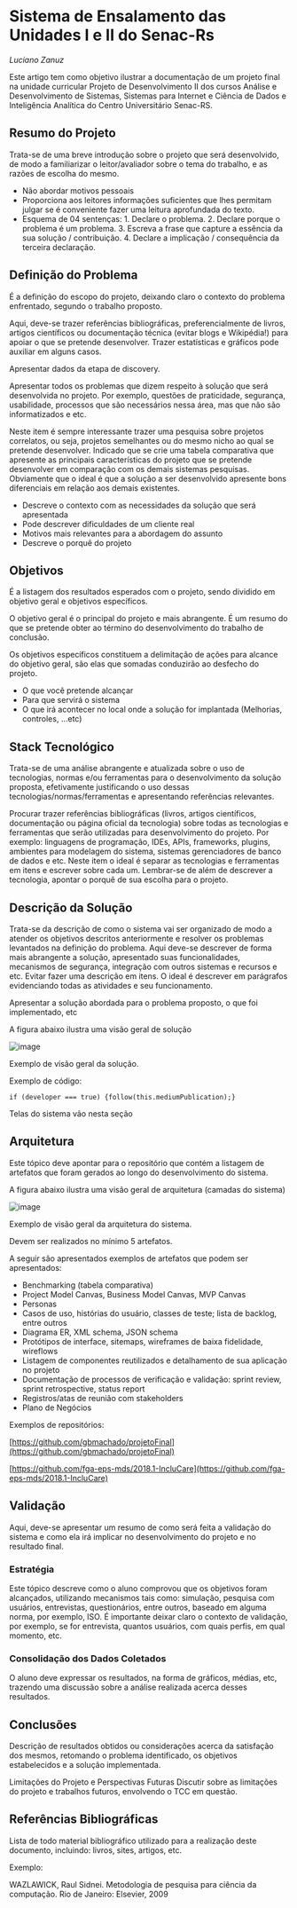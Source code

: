 # Sistema de Ensalamento das Unidades I e II do Senac-Rs

_Luciano Zanuz_

Este artigo tem como objetivo ilustrar a documentação de um projeto final na unidade curricular Projeto de Desenvolvimento II dos cursos Análise e Desenvolvimento de Sistemas, Sistemas para Internet e Ciência de Dados e Inteligência Analítica do Centro Universitário Senac-RS.

## Resumo do Projeto

Trata-se de uma breve introdução sobre o projeto que será desenvolvido, de modo a familiarizar o leitor/avaliador sobre o tema do trabalho, e as razões de escolha do mesmo.

* Não abordar motivos pessoais
* Proporciona aos leitores informações suficientes que lhes permitam julgar se é conveniente fazer uma leitura aprofundada do texto.
* Esquema de 04 sentenças: 1. Declare o problema. 2. Declare porque o problema é um problema. 3. Escreva a frase que capture a essência da sua solução / contribuição. 4. Declare a implicação / consequência da terceira declaração.

## Definição do Problema

É a definição do escopo do projeto, deixando claro o contexto do problema enfrentado, segundo o trabalho proposto.

Aqui, deve-se trazer referências bibliográficas, preferencialmente de livros, artigos científicos ou documentação técnica (evitar blogs e Wikipédia!) para apoiar o que se pretende desenvolver. Trazer estatísticas e gráficos pode auxiliar em alguns casos.

Apresentar dados da etapa de discovery.

Apresentar todos os problemas que dizem respeito à solução que será desenvolvida no projeto. Por exemplo, questões de praticidade, segurança, usabilidade, processos que são necessários nessa área, mas que não são informatizados e etc.

Neste item é sempre interessante trazer uma pesquisa sobre projetos correlatos, ou seja, projetos semelhantes ou do mesmo nicho ao qual se pretende desenvolver. Indicado que se crie uma tabela comparativa que apresente as principais características do projeto que se pretende desenvolver em comparação com os demais sistemas pesquisas. Obviamente que o ideal é que a solução a ser desenvolvido apresente bons diferenciais em relação aos demais existentes.

* Descreve o contexto com as necessidades da solução que será apresentada
* Pode descrever dificuldades de um cliente real
* Motivos mais relevantes para a abordagem do assunto
* Descreve o porquê do projeto

## Objetivos

É a listagem dos resultados esperados com o projeto, sendo dividido em objetivo geral e objetivos específicos.

O objetivo geral é o principal do projeto e mais abrangente. É um resumo do que se pretende obter ao término do desenvolvimento do trabalho de conclusão.

Os objetivos específicos constituem a delimitação de ações para alcance do objetivo geral, são elas que somadas conduzirão ao desfecho do projeto.

* O que você pretende alcançar
* Para que servirá o sistema
* O que irá acontecer no local onde a solução for implantada (Melhorias, controles, …etc)

## Stack Tecnológico

Trata-se de uma análise abrangente e atualizada sobre o uso de tecnologias, normas e/ou ferramentas para o desenvolvimento da solução proposta, efetivamente justificando o uso dessas tecnologias/normas/ferramentas e apresentando referências relevantes.

Procurar trazer referências bibliográficas (livros, artigos científicos, documentação ou página oficial da tecnologia) sobre todas as tecnologias e ferramentas que serão utilizadas para desenvolvimento do projeto. Por exemplo: linguagens de programação, IDEs, APIs, frameworks, plugins, ambientes para modelagem do sistema, sistemas gerenciadores de banco de dados e etc. Neste item o ideal é separar as tecnologias e ferramentas em itens e escrever sobre cada um. Lembrar-se de além de descrever a tecnologia, apontar o porquê de sua escolha para o projeto.

## Descrição da Solução

Trata-se da descrição de como o sistema vai ser organizado de modo a atender os objetivos descritos anteriormente e resolver os problemas levantados na definição do problema. Aqui deve-se descrever de forma mais abrangente a solução, apresentado suas funcionalidades, mecanismos de segurança, integração com outros sistemas e recursos e etc. Evitar fazer uma descrição em itens. O ideal é descrever em parágrafos evidenciando todas as atividades e seu funcionamento.

Apresentar a solução abordada para o problema proposto, o que foi implementado, etc

A figura abaixo ilustra uma visão geral de solução

![image](https://github.com/user-attachments/assets/96519e76-842e-4931-97b3-fccc710febb8)

Exemplo de visão geral da solução.

Exemplo de código:

```
if (developer === true) {follow(this.mediumPublication);}
```

Telas do sistema vão nesta seção

## Arquitetura

Este tópico deve apontar para o repositório que contém a listagem de artefatos que foram gerados ao longo do desenvolvimento do sistema.

A figura abaixo ilustra uma visão geral de arquitetura (camadas do sistema)

![image](https://github.com/user-attachments/assets/9a0fc9b4-0aeb-4246-a863-06eefcf19758)

Exemplo de visão geral da arquitetura do sistema.

Devem ser realizados no mínimo 5 artefatos.

A seguir são apresentados exemplos de artefatos que podem ser apresentados:
* Benchmarking (tabela comparativa)
* Project Model Canvas, Business Model Canvas, MVP Canvas
* Personas
* Casos de uso, histórias do usuário, classes de teste; lista de backlog, entre outros
* Diagrama ER, XML schema, JSON schema
* Protótipos de interface, sitemaps, wireframes de baixa fidelidade, wireflows
* Listagem de componentes reutilizados e detalhamento de sua aplicação no projeto
* Documentação de processos de verificação e validação: sprint review, sprint retrospective, status report
* Registros/atas de reunião com stakeholders
* Plano de Negócios

Exemplos de repositórios:


[https://github.com/gbmachado/projetoFinal](https://github.com/gbmachado/projetoFinal)

[https://github.com/fga-eps-mds/2018.1-IncluCare](https://github.com/fga-eps-mds/2018.1-IncluCare)

## Validação
Aqui, deve-se apresentar um resumo de como será feita a validação do sistema e como ela irá implicar no desenvolvimento do projeto e no resultado final.

### Estratégia
Este tópico descreve como o aluno comprovou que os objetivos foram alcançados, utilizando mecanismos tais como: simulação, pesquisa com usuários, entrevistas, questionários, entre outros, baseado em alguma norma, por exemplo, ISO. É importante deixar claro o contexto de validação, por exemplo, se for entrevista, quantos usuários, com quais perfis, em qual momento, etc.

### Consolidação dos Dados Coletados
O aluno deve expressar os resultados, na forma de gráficos, médias, etc, trazendo uma discussão sobre a análise realizada acerca desses resultados.

## Conclusões
Descrição de resultados obtidos ou considerações acerca da satisfação dos mesmos, retomando o problema identificado, os objetivos estabelecidos e a solução implementada.

Limitações do Projeto e Perspectivas Futuras
Discutir sobre as limitações do projeto e trabalhos futuros, envolvendo o TCC em questão.

## Referências Bibliográficas
Lista de todo material bibliográfico utilizado para a realização deste documento, incluindo: livros, sites, artigos, etc.

Exemplo:

WAZLAWICK, Raul Sidnei. Metodologia de pesquisa para ciência da computação. Rio de Janeiro: Elsevier, 2009
